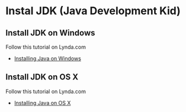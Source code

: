 # Instal JDK (Java Development Kid)

## Install JDK on Windows
Follow this tutorial on Lynda.com
* [Installing Java on Windows](https://www.lynda.com/Java-tutorials/Installing-Java-Windows/377484/421284-4.html)

## Install JDK on OS X
Follow this tutorial on Lynda.com
* [Installing Java on OS X](https://www.lynda.com/Java-tutorials/Installing-Java-OS-X/377484/421285-4.html)






